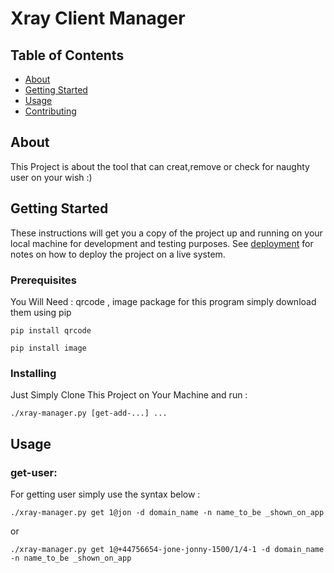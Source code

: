 # Xray Client Manager

## Table of Contents

- [About](#about)
- [Getting Started](#getting_started)
- [Usage](#usage)
- [Contributing](../CONTRIBUTING.md)

## About <a name = "about"></a>

This Project is about the tool that can creat,remove or check for naughty user on your wish :) 

## Getting Started <a name = "getting_started"></a>

These instructions will get you a copy of the project up and running on your local machine for development and testing purposes. See [deployment](#deployment) for notes on how to deploy the project on a live system.

### Prerequisites

You Will Need : qrcode , image package for this program simply download them using pip

```
pip install qrcode
```
```
pip install image
```

### Installing

Just Simply Clone This Project on Your Machine and run :
```
./xray-manager.py [get-add-...] ...
```

## Usage <a name = "usage"></a>

### get-user:

For getting user simply use the syntax below :

```
./xray-manager.py get 1@jon -d domain_name -n name_to_be _shown_on_app
```
or
```
./xray-manager.py get 1@+44756654-jone-jonny-1500/1/4-1 -d domain_name -n name_to_be _shown_on_app
```











